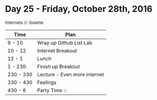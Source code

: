 # Day 25 - Friday, October 28th, 2016

Internets  // :bowtie:


Time        |   Plan   |
----------------|-------
9 - 10 | Wrap up Github List Lab
10 - 12      | Internet Breakout
12 - 1    | Lunch
1 - 230 | Finish up Breakout
230 - 330     | Lecture - Even more internet
330 - 430 | Feelings 
430 - 6 | Party Time :boom:
